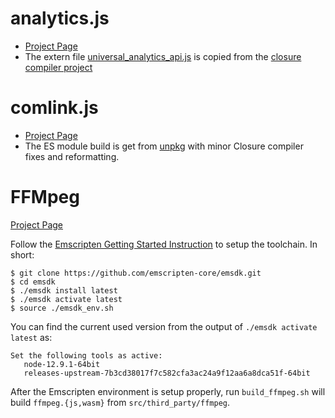 # analytics.js

* [Project Page](https://developers.google.com/analytics/devguides/collection/analyticsjs)
* The extern file [universal_analytics_api.js](https://github.com/google/closure-compiler/blob/4327b35e038666593b0c72f90e75c4f33fc7a060/contrib/externs/universal_analytics_api.js) is copied from the [closure compiler project](https://github.com/google/closure-compiler)

# comlink.js

* [Project Page](https://github.com/GoogleChromeLabs/comlink)
* The ES module build is get from [unpkg](https://unpkg.com/comlink@4.2.0/dist/esm/comlink.js) with minor Closure compiler fixes and reformatting.

# FFMpeg

[Project Page](https://www.ffmpeg.org/)

Follow the [Emscripten Getting Started Instruction](https://emscripten.org/docs/getting_started/downloads.html) to setup the toolchain. In short:

```shell
$ git clone https://github.com/emscripten-core/emsdk.git
$ cd emsdk
$ ./emsdk install latest
$ ./emsdk activate latest
$ source ./emsdk_env.sh
```

You can find the current used version from the output of `./emsdk activate latest` as:

```
Set the following tools as active:
   node-12.9.1-64bit
   releases-upstream-7b3cd38017f7c582cfa3ac24a9f12aa6a8dca51f-64bit
```

After the Emscripten environment is setup properly, run `build_ffmpeg.sh` will build `ffmpeg.{js,wasm}` from `src/third_party/ffmpeg`.
